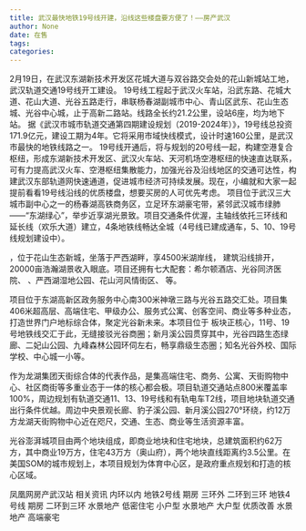 ```yaml
---
title: 武汉最快地铁19号线开建，沿线这些楼盘要方便了！——房产武汉
author: None
date: 在售
tags: 
categories: 
---
```

 
<!-- more -->
2月19日，在武汉东湖新技术开发区花城大道与双谷路交会处的花山新城站工地，武汉轨道交通19号线开工建设。
19号线工程起于武汉火车站，沿武东路、花城大道、花山大道、光谷五路走行，串联杨春湖副城市中心、青山区武东、花山生态城、光谷中心城，止于高新二路站。线路全长约21.2公里，设站6座，均为地下站。
据《武汉市城市轨道交通第四期建设规划（2019-2024年）》，19号线总投资171.9亿元，建设工期为4年。它将采用市域快线模式，设计时速160公里，是武汉市最快的地铁线路之一。
19号线开通后，将与规划的20号线一起，构建空港复合枢纽，形成东湖新技术开发区、武汉火车站、天河机场空港枢纽的快速直达联系，可有力提高武汉火车、空港枢纽集散能力，加强光谷及沿线地区的交通可达性，构建武汉东部轨道网快速通道，促进城市经济可持续发展。现在，小编就和大家一起提前看看19号线沿线的优质楼盘，想要买房的人可优先考虑。
项目位于武汉三大城市副中心之一的杨春湖高铁商务区，立足环东湖豪宅带，紧邻武汉城市绿肺——“东湖绿心”，举步近享湖光景致。项目交通条件优渥，主轴线依托三环线和
延长线（欢乐大道）建立，4条地铁线畅达全城（4号线已建成通车，5、10、19号线规划建设中）。
 
                                       
                                    
，位于花山生态新城，坐落于严西湖畔，享4500米湖岸线， 建筑沿线排开，20000亩浩瀚湖景收入眼底。项目还拥有七大配套：希尔顿酒店、光谷同济医院、
、严西湖湿地公园、花山河风情街区、
等。
 
                                       
                                    
项目位于东湖高新区政务服务中心南300米神墩三路与光谷五路交汇处。项目集406米超高层、高端住宅、甲级办公、服务式公寓、创客空间、商业等多种业态，打造世界门户地标综合体，聚定光谷新未来。本项目位于
板块正核心，11号、19号地铁线交汇于此，无缝接驳光谷商圈；新月溪公园贯穿其中，光谷四路生态绿廊、二妃山公园、九峰森林公园环伺左右，畅享鼎级生态圈；知名光谷外校、国际学校、中心城一小等。
 
                                       
                                    
作为龙湖集团天街综合体的代表作品，是集高端住宅、商务、公寓、天街购物中心、社区商街等多重业态于一体的核心都会极。项目轨道交通站点800米覆盖率100%，周边规划有轨道交通11、13、19号线和有轨电车T2线，项目地块轨道交通出行条件优越。周边中央景观长廊、豹子溪公园、新月溪公园270°环绕，约12万方龙湖天街购物中心近在咫尺，交通、生态、商业等生活资源丰富。
 
                                       
                                    
光谷澎湃城项目由两个地块组成，即商业地块和住宅地块，总建筑面积约62万方，其中商业19万方，住宅43万方（奥山府），两个地块直线距离约3.5公里。在美国SOM的城市规划上，本项目规划为体育中心区，是政府重点规划和打造的核心区域。
 
                                       
                                    
                        
                        
                        
                        
                                        
                    
                    
                
                    
                    
                    
                
                    
                
凤凰网房产武汉站
相关资讯
内环以内 地铁2号线
期房 三环外
二环到三环 地铁4号线
期房 二环到三环
水景地产 低密住宅
小户型 水景地产
大户型 优质改善
水景地产 高端豪宅
	                        
	                    
	                        
	                    
